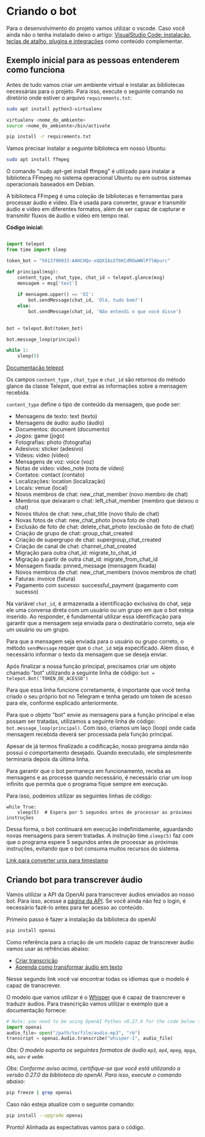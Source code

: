 # Criando o bot

Para o desenvolvimento do projeto vamos utilizar o vscode. Caso você ainda não o tenha instalado deixo o artigo: [VisualStudio Code: instalação, teclas de atalho, plugins e integrações](https://www.alura.com.br/artigos/visualstudio-code-instalacao-teclas-de-atalho-plugins-e-integracoes) como conteúdo complementar. 

## Exemplo inicial para as pessoas entenderem como funciona

Antes de tudo vamos criar um ambiente virtual e instalar as bibliotecas necessárias para o projeto. Para isso, execute o seguinte comando no diretório onde estiver o arquivo `requirements.txt`:

```bash
sudo apt install python3-virtualenv
```

```bash
virtualenv <nome_do_ambiente>
source <nome_do_ambiente>/bin/activate
```

```bash
pip install -r requirements.txt
```
Vamos precisar instalar a seguinte biblioteca em nosso Ubuntu:

```bash
sudo apt install ffmpeg
```

O comando "sudo apt-get install ffmpeg" é utilizado para instalar a biblioteca FFmpeg no sistema operacional Ubuntu ou em outros sistemas operacionais baseados em Debian.

A biblioteca FFmpeg é uma coleção de bibliotecas e ferramentas para processar áudio e vídeo. Ela é usada para converter, gravar e transmitir áudio e vídeo em diferentes formatos, além de ser capaz de capturar e transmitir fluxos de áudio e vídeo em tempo real.

**Código inicial:**

```python

import telepot
from time import sleep

token_bot = "5613790033:AAHCHQv-xQQXIAsXT6KCdROwWNlP7lWpurc"

def principal(msg):
    content_type, chat_type, chat_id = telepot.glance(msg)    
    mensagem = msg['text']
    
    if mensagem.upper() == 'OI':
        bot.sendMessage(chat_id, 'Olá, tudo bem?')
    else:
        bot.sendMessage(chat_id, 'Não entendi o que você disse')

    
bot = telepot.Bot(token_bot)

bot.message_loop(principal)

while 1:
    sleep(5)
```

[Documentação telepot](https://telepot.readthedocs.io/en/latest/)

Os campos `content_type` , `chat_type` e `chat_id` são retornos do método glance da classe Telepot, que extrai as informações sobre a mensagem recebida.

`content_type` define o tipo de conteúdo da mensagem, que pode ser:

- Mensagens de texto: text (texto)
- Mensagens de áudio: audio (áudio)
- Documentos: document (documento)
- Jogos: game (jogo)
- Fotografias: photo (fotografia)
- Adesivos: sticker (adesivo)
- Vídeos: video (vídeo)
- Mensagens de voz: voice (voz)
- Notas de vídeo: video_note (nota de vídeo)
- Contatos: contact (contato)
- Localizações: location (localização)
- Locais: venue (local)
- Novos membros de chat: new_chat_member (novo membro de chat)
- Membros que deixaram o chat: left_chat_member (membro que deixou o chat)
- Novos títulos de chat: new_chat_title (novo título de chat)
- Novas fotos de chat: new_chat_photo (nova foto de chat)
- Exclusão de foto de chat: delete_chat_photo (exclusão de foto de chat)
- Criação de grupo de chat: group_chat_created
- Criação de supergrupo de chat: supergroup_chat_created
- Criação de canal de chat: channel_chat_created
- Migração para outra chat_id: migrate_to_chat_id
- Migração a partir de outra chat_id: migrate_from_chat_id
- Mensagem fixada: pinned_message (mensagem fixada)
- Novos membros de chat: new_chat_members (novos membros de chat)
- Faturas: invoice (fatura)
- Pagamento com sucesso: successful_payment (pagamento com sucesso)


Na variável `chat_id`, é armazenada a identificação exclusiva do chat, seja ele uma conversa direta com um usuário ou um grupo em que o bot esteja inserido. Ao responder, é fundamental utilizar essa identificação para garantir que a mensagem seja enviada para o destinatário correto, seja ele um usuário ou um grupo.

Para que a mensagem seja enviada para o usuário ou grupo correto, o método `sendMessage` requer que o `chat_id` seja especificado. Além disso, é necessário informar o texto da mensagem que se deseja enviar.

Após finalizar a nossa função principal, precisamos criar um objeto chamado "bot" utilizando a seguinte linha de código: `bot = telepot.Bot('TOKEN_DE_ACESSO')`

Para que essa linha funcione corretamente, é importante que você tenha criado o seu próprio bot no Telegram e tenha gerado um token de acesso para ele, conforme explicado anteriormente.

Para que o objeto "bot" envie as mensagens para a função principal e elas possam ser tratadas, utilizamos a seguinte linha de código: `bot.message_loop(principal)`. Com isso, criamos um laço (loop) onde cada mensagem recebida deverá ser processada pela função principal.

Apesar de já termos finalizado a codificação, nosso programa ainda não possui o comportamento desejado. Quando executado, ele simplesmente terminaria depois da última linha.

Para garantir que o bot permaneça em funcionamento, receba as mensagens e as processe quando necessário, é necessário criar um loop infinito que permita que o programa fique sempre em execução.

Para isso, podemos utilizar as seguintes linhas de código:

```
while True:
    sleep(5)  # Espera por 5 segundos antes de processar as próximas instruções
```

Dessa forma, o bot continuará em execução indefinidamente, aguardando novas mensagens para serem tratadas. A instrução time.`sleep(5)` faz com que o programa espere 5 segundos antes de processar as próximas instruções, evitando que o bot consuma muitos recursos do sistema.
 
[Link para converter unix para timestamp](https://www.epochconverter.com/)

## Criando bot para transcrever áudio


Vamos utilizar a API da OpenAI para transcrever áudios enviados ao nosso bot. Para isso, acesse a [página da API](https://platform.openai.com/docs/api-reference). Se você ainda não fez o login, é necessário fazê-lo antes para ter acesso ao conteúdo.

Primeiro passo é fazer a instalação da biblioteca do openAI

```bash
pip install openai
```

Como referência para a criação de um modelo capaz de transcrever áudio vamos usar as refrências abaixo:

- [Criar transcrição](https://beta.openai.com/examples/default-example-1)
- [Aprenda como transformar áudio em texto](https://platform.openai.com/docs/guides/speech-to-text)

Nesse segundo link você vai encontrar todas os idiomas que o modelo é capaz de transcrever.

O modelo que vamos utilizar é o [Whisper](https://openai.com/research/whisper) que é capaz de trasncrever e traduzir áudios. Para trasncrição vamos utilizar o exemplo que a documentação fornece:

```python
# Note: you need to be using OpenAI Python v0.27.0 for the code below to work
import openai
audio_file= open("/path/to/file/audio.mp3", "rb")
transcript = openai.Audio.transcribe("whisper-1", audio_file)
```

*Obs: O modelo suporta os seguintes formatos de áudio `mp3`, `mp4`, `mpeg`, `mpga`, `m4a`, `wav` e `webm`.*

*Obs: Conforme aviso acima, certifique-se que você está utilizando a versão 0.27.0 da biblioteca do openAI. Para isso, execute o comando abaixo:*

```bash
pip freeze | grep openai
```

Caso não esteja atualize com o seguinte comando: 

```bash
pip install --upgrade openai
```

Pronto! Alinhada as expectativas vamos para o código.

